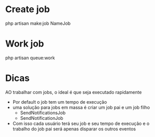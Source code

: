 # Create job
php artisan make:job NameJob
# Work job
php artisan queue:work

# Dicas
AO trabalhar com jobs, o ideal é que seja executado rapidamente
- Por default o job tem um tempo de execução
- uma solução para jobs em massa é criar um job pai e um job filho
    - SendNotificationsJob
    - SendNotificationJob
- Com isso cada usuário terá seu job e seu tempo de execução e o trabalho do job pai será apenas disparar os outros eventos
